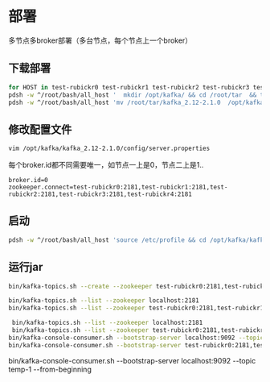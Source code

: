 # 部署

多节点多broker部署（多台节点，每个节点上一个broker）
## 下载部署
```sh
for HOST in test-rubickr0 test-rubickr1 test-rubickr2 test-rubickr3 test-rubickr4; do scp -r  /root/tar/kafka_2.12-2.1.0.tgz    $HOST:/root/tar ; done
pdsh -w ^/root/bash/all_host '  mkdir /opt/kafka/ && cd /root/tar  && tar -zxf  kafka_2.12-2.1.0.tgz '
pdsh -w ^/root/bash/all_host 'mv /root/tar/kafka_2.12-2.1.0  /opt/kafka/ '
```
## 修改配置文件
``` sh
vim /opt/kafka/kafka_2.12-2.1.0/config/server.properties
```
每个broker.id都不同需要唯一，如节点一上是0，节点二上是1..
```properties
broker.id=0
zookeeper.connect=test-rubickr0:2181,test-rubickr1:2181,test-rubickr2:2181,test-rubickr3:2181,test-rubickr4:2181
```

## 启动

```sh
pdsh -w ^/root/bash/all_host 'source /etc/profile && cd /opt/kafka/kafka_2.12-2.1.0 &&  bin/kafka-server-start.sh -daemon config/server.properties'
```

## 运行jar

```sh
bin/kafka-topics.sh --create --zookeeper test-rubickr0:2181,test-rubickr1:2181,test-rubickr2:2181,test-rubickr3:2181,test-rubickr4:2181 --replication-factor 1 --partitions 1 --topic temp-1

bin/kafka-topics.sh --list --zookeeper localhost:2181
bin/kafka-topics.sh --list --zookeeper test-rubickr0:2181,test-rubickr1:2181,test-rubickr2:2181,test-rubickr3:2181,test-rubickr4:2181
```


```sh
 bin/kafka-topics.sh --list --zookeeper localhost:2181
 bin/kafka-topics.sh --list --zookeeper test-rubickr0:2181,test-rubickr1:2181,test-rubickr2:2181,test-rubickr3:2181,test-rubickr4:2181
bin/kafka-console-consumer.sh --bootstrap-server localhost:9092 --topic temp-1 --from-beginning
bin/kafka-console-consumer.sh --bootstrap-server test-rubickr0:2181,test-rubickr1:2181,test-rubickr2:2181,test-rubickr3:2181,test-rubickr4:2181 --topic temp-1 --from-beginning
```


bin/kafka-console-consumer.sh --bootstrap-server localhost:9092 --topic temp-1 --from-beginning
